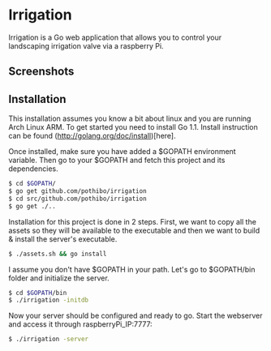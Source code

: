 # Irrigation

Irrigation is a Go web application that allows you to control your landscaping irrigation valve via a raspberry Pi.

## Screenshots

## Installation

This installation assumes you know a bit about linux and you are running Arch Linux ARM. To get started you need to install Go 1.1. Install instruction can be found (http://golang.org/doc/install)[here].

Once installed, make sure you have added a $GOPATH environment variable. Then go to your $GOPATH and fetch this project and its dependencies.
```bash
$ cd $GOPATH/
$ go get github.com/pothibo/irrigation
$ cd src/github.com/pothibo/irrigation
$ go get ./..
```

Installation for this project is done in 2 steps. First, we want to copy all the assets so they will be available to the executable and then we want to build & install the server's executable.

```bash
$ ./assets.sh && go install
```

I assume you don't have $GOPATH in your path. Let's go to $GOPATH/bin folder and initialize the server.

```bash
$ cd $GOPATH/bin
$ ./irrigation -initdb
```

Now your server should be configured and ready to go. Start the webserver and access it through raspberryPi_IP:7777:
```bash
$ ./irrigation -server
```

